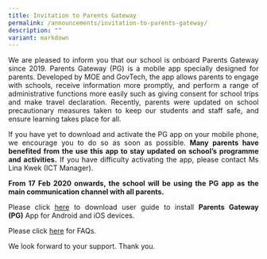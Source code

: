 ```yaml
---
title: Invitation to Parents Gateway
permalink: /announcements/invitation-to-parents-gateway/
description: ""
variant: markdown
---
```

<p style="text-align: justify;">We are pleased to inform you that our school is onboard Parents Gateway since 2019. Parents Gateway (PG) is a mobile app specially designed for parents. Developed by MOE and GovTech, the app allows parents to engage with schools, receive information more promptly, and perform a range of administrative functions more easily such as giving consent for school trips and make travel declaration. Recently, parents were updated on school precautionary measures taken to keep our students and staff safe, and ensure learning takes place for all.</p>

<p style="text-align: justify;">If you have yet to download and activate the PG app on your mobile phone, we encourage you to do so as soon as possible.&nbsp;<b>Many parents have benefited from the use this app to stay updated on school’s programme and activities.</b> If you have difficulty activating the app, please contact Ms Lina Kwek (ICT Manager).</p>

<p style="text-align: justify;"><b>From 17 Feb 2020 onwards, the school will be using the PG app as the main communication channel with all parents.</b></p>

<p style="text-align: justify;">Please click&nbsp;<a href="/files/Announcements/PG%20Annex%20A.pdf" target="_blank">here</a>&nbsp;to download user guide to install&nbsp;<b>Parents Gateway (PG)</b>&nbsp;App for Android and iOS devices.</p>

<p style="text-align: justify;">Please click&nbsp;<a href="https://pg.moe.edu.sg/faq" target="_blank">here</a>&nbsp;for FAQs.</p>

We look forward to your support. Thank you.